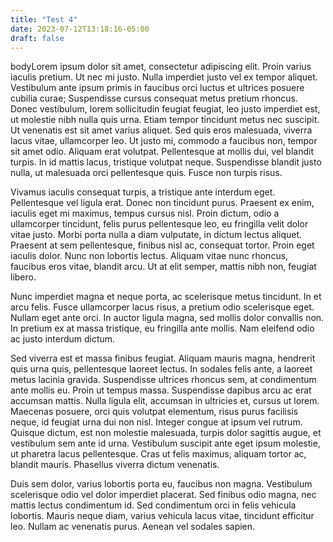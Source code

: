 ```yaml
---
title: "Test 4"
date: 2023-07-12T13:18:16-05:00
draft: false
---
```


bodyLorem ipsum dolor sit amet, consectetur adipiscing elit. Proin varius iaculis pretium. Ut nec mi justo. Nulla imperdiet justo vel ex tempor aliquet. Vestibulum ante ipsum primis in faucibus orci luctus et ultrices posuere cubilia curae; Suspendisse cursus consequat metus pretium rhoncus. Donec vestibulum, lorem sollicitudin feugiat feugiat, leo justo imperdiet est, ut molestie nibh nulla quis urna. Etiam tempor tincidunt metus nec suscipit. Ut venenatis est sit amet varius aliquet. Sed quis eros malesuada, viverra lacus vitae, ullamcorper leo. Ut justo mi, commodo a faucibus non, tempor sit amet odio. Aliquam erat volutpat. Pellentesque at mollis dui, vel blandit turpis. In id mattis lacus, tristique volutpat neque. Suspendisse blandit justo nulla, ut malesuada orci pellentesque quis. Fusce non turpis risus.

Vivamus iaculis consequat turpis, a tristique ante interdum eget. Pellentesque vel ligula erat. Donec non tincidunt purus. Praesent ex enim, iaculis eget mi maximus, tempus cursus nisl. Proin dictum, odio a ullamcorper tincidunt, felis purus pellentesque leo, eu fringilla velit dolor vitae justo. Morbi porta nulla a diam vulputate, in dictum lectus aliquet. Praesent at sem pellentesque, finibus nisl ac, consequat tortor. Proin eget iaculis dolor. Nunc non lobortis lectus. Aliquam vitae nunc rhoncus, faucibus eros vitae, blandit arcu. Ut at elit semper, mattis nibh non, feugiat libero.

Nunc imperdiet magna et neque porta, ac scelerisque metus tincidunt. In et arcu felis. Fusce ullamcorper lacus risus, a pretium odio scelerisque eget. Nullam eget ante orci. In auctor ligula magna, sed mollis dolor convallis non. In pretium ex at massa tristique, eu fringilla ante mollis. Nam eleifend odio ac justo interdum dictum.

Sed viverra est et massa finibus feugiat. Aliquam mauris magna, hendrerit quis urna quis, pellentesque laoreet lectus. In sodales felis ante, a laoreet metus lacinia gravida. Suspendisse ultrices rhoncus sem, at condimentum ante mollis eu. Proin ut tempus massa. Suspendisse dapibus arcu ac erat accumsan mattis. Nulla ligula elit, accumsan in ultricies et, cursus ut lorem. Maecenas posuere, orci quis volutpat elementum, risus purus facilisis neque, id feugiat urna dui non nisl. Integer congue at ipsum vel rutrum. Quisque dictum, est non molestie malesuada, turpis dolor sagittis augue, et vestibulum sem ante id urna. Vestibulum suscipit ante eget ipsum molestie, ut pharetra lacus pellentesque. Cras ut felis maximus, aliquam tortor ac, blandit mauris. Phasellus viverra dictum venenatis.

Duis sem dolor, varius lobortis porta eu, faucibus non magna. Vestibulum scelerisque odio vel dolor imperdiet placerat. Sed finibus odio magna, nec mattis lectus condimentum id. Sed condimentum orci in felis vehicula lobortis. Mauris neque diam, varius vehicula lacus vitae, tincidunt efficitur leo. Nullam ac venenatis purus. Aenean vel sodales sapien.


